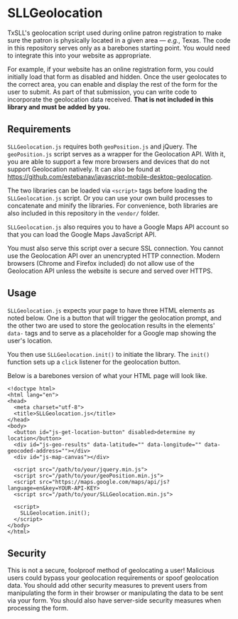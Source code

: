 # SLLGeolocation
TxSLL's geolocation script used during online patron registration to make sure the patron is physically located in a given area &mdash; *e.g.*, Texas. The code in this repository serves only as a barebones starting point. You would need to integrate this into your website as appropriate.

For example, if your website has an online registration form, you could initially load that form as disabled and hidden. Once the user geolocates to the correct area, you can enable and display the rest of the form for the user to submit. As part of that submission, you can write code to incorporate the geolocation data received. **That is not included in this library and must be added by you.**

## Requirements
`SLLGeolocation.js` requires both `geoPosition.js` and jQuery. The `geoPosition.js` script serves as a wrapper for the Geolocation API. With it, you are able to support a few more browsers and devices that do not support Geolocation natively. It can also be found at https://github.com/estebanav/javascript-mobile-desktop-geolocation.

The two libraries can be loaded via `<script>` tags before loading the `SLLGeolocation.js` script. Or you can use your own build processes to concatenate and minify the libraries. For convenience, both libraries are also included in this repository in the `vendor/` folder.

`SLLGeolocation.js` also requires you to have a Google Maps API account so that you can load the Google Maps JavaScript API.

You must also serve this script over a secure SSL connection. You cannot use the Geolocation API over an unencrypted HTTP connection. Modern browsers (Chrome and Firefox included) do not allow use of the Geolocation API unless the website is secure and served over HTTPS.

## Usage
`SLLGeolocation.js` expects your page to have three HTML elements as noted below. One is a button that will trigger the geolocation prompt, and the other two are used to store the geolocation results in the elements' `data-` tags and to serve as a placeholder for a Google map showing the user's location.

You then use `SLLGeolocation.init()` to initiate the library. The `init()` function sets up a `click` listener for the geolocation button.

Below is a barebones version of what your HTML page will look like.

```
<!doctype html>
<html lang="en">
<head>
  <meta charset="utf-8">
  <title>SLLGeolocation.js</title>
</head>
<body>
  <button id="js-get-location-button" disabled>determine my location</button>
  <div id="js-geo-results" data-latitude="" data-longitude="" data-geocoded-address=""></div>
  <div id="js-map-canvas"></div>
  
  <script src="/path/to/your/jquery.min.js">
  <script src="/path/to/your/geoPosition.min.js">
  <script src="https://maps.google.com/maps/api/js?language=en&key=YOUR-API-KEY>
  <script src="/path/to/your/SLLGeolocation.min.js">
  
  <script>
    SLLGeolocation.init();
  </script>
</body>
</html>
```

## Security

This is not a secure, foolproof method of geolocating a user! Malicious users could bypass your geolocation requirements or spoof geolocation data. You should add other security measures to prevent users from manipulating the form in their browser or manipulating the data to be sent via your form. You should also have server-side security measures when processing the form.
